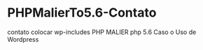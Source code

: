 # PHPMalierTo5.6-Contato
 contato colocar  wp-includes PHP MALIER php 5.6 
 Caso o Uso de Wordpress
